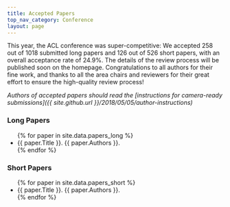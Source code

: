```yaml
---
title: Accepted Papers
top_nav_category: Conference
layout: page
---
```


This year, the ACL conference was super-competitive: We accepted 258 out of 1018 submitted long papers and 126 out of 526 short papers, with an overall acceptance rate of 24.9%.  The details of the review process will be published soon on the homepage. 
Congratulations to all authors for their fine work, and thanks to all the area chairs and reviewers for their great effort to ensure the high-quality review process!

_Authors of accepted papers should read the [instructions for camera-ready submissions]({{ site.github.url }}/2018/05/05/author-instructions)_

### Long Papers

<ul class="accepted-papers">
{% for paper in site.data.papers_long %}
    <li class="listing"><span class="paper-title">{{ paper.Title }}</span>. <span class="paper-authors">{{ paper.Authors }}</span>.</li>
{% endfor %}
</ul>

### Short Papers

<ul class="accepted-papers">
{% for paper in site.data.papers_short %}
    <li class="listing"><span class="paper-title">{{ paper.Title }}</span>. <span class="paper-authors">{{ paper.Authors }}</span>.</li>
{% endfor %}
</ul>